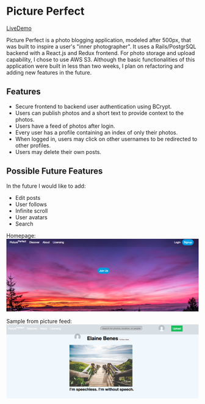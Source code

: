 # Picture Perfect

[LiveDemo](https://mypictureperfect.herokuapp.com/#/)

Picture Perfect is a photo blogging application, modeled after 500px, that was built to inspire a user's "inner photographer". It uses a Rails/PostgrSQL backend with a React.js and Redux frontend. For photo storage and upload capability, I chose to use AWS S3. Although the basic functionalities of this application were built in less than two weeks, I plan on refactoring and adding new features in the future.

## Features
* Secure frontend to backend user authentication using BCrypt.
* Users can publish photos and a short text to provide context to the photos.
* Users have a feed of photos after login.
* Every user has a profile containing an index of only their photos.
* When logged in, users may click on other usernames to be redirected to other profiles.
* Users may delete their own posts.

## Possible Future Features
  In the future I would like to add:
  * Edit posts
  * User follows
  * Infinite scroll
  * User avatars
  * Search

Homepage: 
![Homepage]( ./homepage.png "Homepage")

Sample from picture feed:
![Index]( ./index.png "Index")
